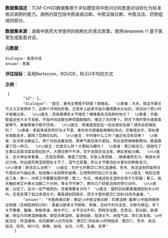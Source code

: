 **数据集描述**：TCM-CHGD数据集用于评估模型将中医问诊的医患对话转化为标准格式病例的能力。病例内容包括中医疾病诊断、中医证候诊断、中医治法、药物组成四部分。

**数据集来源**：湖南中医药大学提供的结构化的真实医案，使用deepseek r1 基于医案生成医患对话，

**元数据**：

```
dialogue：医患对话
answer：答案
```

**评估指标**：采用Bertscore，ROUGE，BLEU平均的方式

**示例**：

```
 {
        "id": 1,
        "dialogue": "医生：姜先生哪里不舒服？慢慢说。  \n患者：大夫，我这手脚关节又沉又疼两年了，这两个月特别厉害。尤其早上起来手指头僵得跟木头似的，得活动个把小时才能缓过来。  \n\n医生：具体是哪些关节难受？摸摸看有没有肿的地方？  \n患者：手腕、膝盖这些大关节发胀，手指中间这截也肿得圆鼓鼓的，像泡了水的萝卜。阴天下雨时骨头缝里直冒寒气，裹着厚被子都不顶用。  \n\n医生：疼痛是固定在一处还是到处窜？遇热会舒服些吗？  \n患者：疼起来就死死钉在关节里，拿热毛巾焐着能稍微松快点。您看我这手，现在摸东西都发木，跟隔了层棉花似的。  \n\n医生：平时做什么工作？最近有没有受寒？  \n患者：在冷库当搬运工，两个月前连着加班，那寒气直往骨头里钻。现在连爬楼梯都费劲，膝盖跟灌了铅一样沉。  \n\n医生：饮食怎么样？大便粘马桶吗？  \n患者：胃口倒还行，就是吃了生黄瓜这类凉菜容易拉肚子。大便总擦不干净，您不说我还没注意，确实老粘马桶。  \n\n医生：舌头伸出来看看...舌苔白厚腻，像盖了层雪。手放上来把脉...脉象缓而无力，像是水流过沙地。你这是风寒湿邪困在关节了，湿气尤其重，所以关节像泡在水里似的肿胀发沉。  \n\n患者：那该怎么治啊？  \n医生：先开七剂薏苡仁汤化湿通络，苍术、羌活这些药能把关节里的水气抽出来，桂枝像小太阳帮你驱寒。记得熬药时加三片生姜。  \n\n医生：特别注意这三条：第一，冷库工作要戴加厚护膝；第二，冬瓜、啤酒这些生湿的东西千万别碰；第三，每天睡前用艾叶煮水泡脚二十分钟。等关节不肿了，教你几个舒筋活络的导引动作。  \n\n患者：记住了，这次一定严格照办。您看需要复诊吗？  \n医生：服药后如果晨僵缩短到半小时内，舌苔变薄了就过来调方子。要是遇到回南天，把方子里的薏苡仁加到30克先备着。",
        "answer": "中医疾病诊断：痹证\n中医证候诊断：风寒湿痹-着痹\n中医辨病辨证依据（含病因病机分析）：患者以肢体关节肿胀、疼痛，活动不利为主症，诊断为痹证。多个关节重着、酸痛、肿胀弥漫，麻木不仁，关节活动不利，阴雨天加重，舌质淡，苔白腻，脉濡缓，辨证为风寒湿痹着痹。感受风寒湿邪，留滞经脉，阻滞关节，闭阻气血，而引发本病。\n中医治法：除湿通络，祛风散寒\n方剂名称：薏苡仁汤加减\n药物组成：薏苡仁、苍术、羌活、独活、防风、制川乌、麻黄、桂枝、当归、川芎、生姜、甘草"
    }
```


